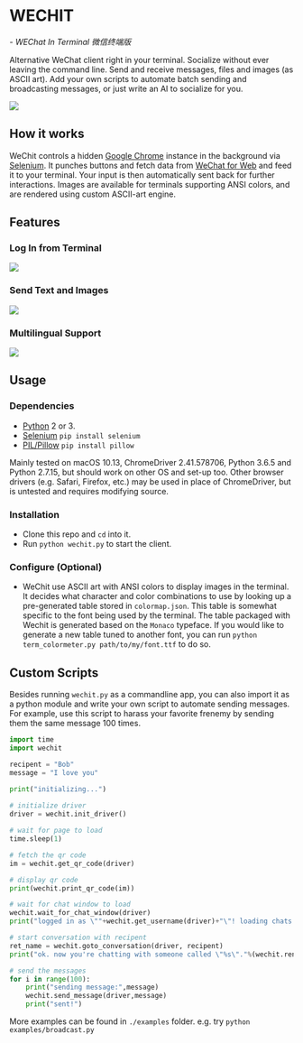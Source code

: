 # WECHIT 

*- WEChat In Terminal 微信终端版*

Alternative WeChat client right in your terminal. Socialize without ever leaving the command line. Send and receive messages, files and images (as ASCII art). Add your own scripts to automate batch sending and broadcasting messages, or just write an AI to socialize for you.

![](screenshots/screen01.png)

## How it works

WeChit controls a hidden [Google Chrome](https://www.google.com/chrome/) instance in the background via [Selenium](https://www.seleniumhq.org). It punches buttons and fetch data from [WeChat for Web](https://web.wechat.com) and feed it to your terminal. Your input is then automatically sent back for further interactions. Images are available for terminals supporting ANSI colors, and are rendered using custom ASCII-art engine.


## Features

### Log In from Terminal
![](screenshots/screen02.png)

### Send Text and Images
![](screenshots/screen04.png)


### Multilingual Support
![](screenshots/screen03.png)


## Usage

### Dependencies

- [Python](https://www.python.org) 2 or 3. 
- [Selenium](https://selenium-python.readthedocs.io/installation.html) `pip install selenium`
- [PIL/Pillow](https://pillow.readthedocs.io/en/5.2.x/) `pip install pillow`

Mainly tested on macOS 10.13, ChromeDriver 2.41.578706, Python 3.6.5 and Python 2.7.15, but should work on other OS and set-up too. Other browser drivers (e.g. Safari, Firefox, etc.) may be used in place of ChromeDriver, but is untested and requires modifying source.

### Installation

- Clone this repo and `cd` into it.
- Run `python wechit.py` to start the client.


### Configure (Optional)

- WeChit use ASCII art with ANSI colors to display images in the terminal. It decides what character and color combinations to use by looking up a pre-generated table stored in `colormap.json`. This table is somewhat specific to the font being used by the terminal. The table packaged with Wechit is generated based on the `Monaco` typeface. If you would like to generate a new table tuned to another font, you can run `python term_colormeter.py path/to/my/font.ttf` to do so.


## Custom Scripts

Besides running `wechit.py` as a commandline app, you can also import it as a python module and write your own script to automate sending messages. For example, use this script to harass your favorite frenemy by sending them the same message 100 times.

```python
import time
import wechit

recipent = "Bob"
message = "I love you"

print("initializing...")
    
# initialize driver
driver = wechit.init_driver()

# wait for page to load
time.sleep(1)

# fetch the qr code
im = wechit.get_qr_code(driver)

# display qr code
print(wechit.print_qr_code(im))

# wait for chat window to load
wechit.wait_for_chat_window(driver)
print("logged in as \""+wechit.get_username(driver)+"\"! loading chats...")

# start conversation with recipent
ret_name = wechit.goto_conversation(driver, recipent)
print("ok. now you're chatting with someone called \"%s\"."%(wechit.render_unicode(wechit.no_emoji(ret_name))))

# send the messages
for i in range(100):
    print("sending message:",message)
    wechit.send_message(driver,message)
    print("sent!")

```

More examples can be found in `./examples` folder. e.g. try `python examples/broadcast.py`

